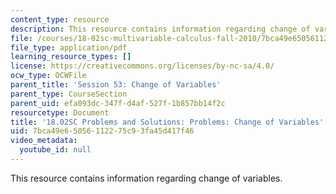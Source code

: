 ```yaml
---
content_type: resource
description: This resource contains information regarding change of variables.
file: /courses/18-02sc-multivariable-calculus-fall-2010/7bca49e65056112275c93fa45d417f46_MIT18_02SC_pb_53_comb.pdf
file_type: application/pdf
learning_resource_types: []
license: https://creativecommons.org/licenses/by-nc-sa/4.0/
ocw_type: OCWFile
parent_title: 'Session 53: Change of Variables'
parent_type: CourseSection
parent_uid: efa093dc-347f-d4af-527f-1b857bb14f2c
resourcetype: Document
title: '18.02SC Problems and Solutions: Problems: Change of Variables'
uid: 7bca49e6-5056-1122-75c9-3fa45d417f46
video_metadata:
  youtube_id: null
---
```

This resource contains information regarding change of variables.